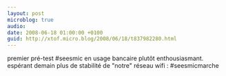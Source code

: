 ```yaml
---
layout: post
microblog: true
audio: 
date: 2008-06-18 01:00:00 +0100
guid: http://xtof.micro.blog/2008/06/18/t837982280.html
---
```

premier pré-test #seesmic en usage bancaire plutôt enthousiasmant. espérant demain plus de stabilité de "notre" réseau wifi : #seesmicmarche
